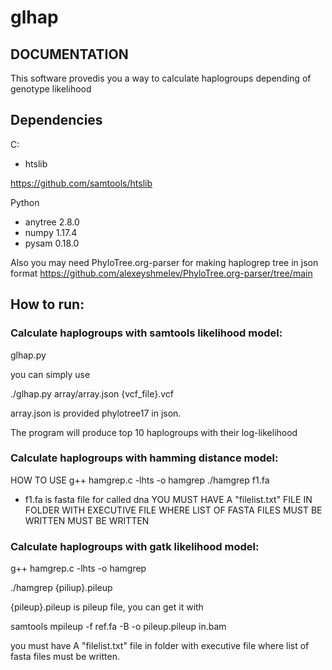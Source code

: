 # glhap
DOCUMENTATION
-------------

This software provedis you a way to calculate haplogroups depending of genotype likelihood

Dependencies
------------
C:

- htslib

https://github.com/samtools/htslib


Python

- anytree             2.8.0
- numpy               1.17.4
- pysam               0.18.0


Also you may need
PhyloTree.org-parser for making haplogrep tree in json format
https://github.com/alexeyshmelev/PhyloTree.org-parser/tree/main

How to run:
-----------
### Calculate haplogroups with samtools likelihood model:

glhap.py

you can simply use

./glhap.py array/array.json {vcf_file}.vcf

array.json is provided phylotree17 in json.

The program will produce top 10 haplogroups with their log-likelihood

### Calculate haplogroups with hamming distance model:

HOW TO USE 
g++ hamgrep.c -lhts -o hamgrep
./hamgrep f1.fa
- f1.fa is  fasta file for  called dna
YOU MUST HAVE A "filelist.txt" FILE IN FOLDER WITH EXECUTIVE FILE WHERE LIST OF FASTA FILES MUST BE WRITTEN MUST BE WRITTEN 

### Calculate haplogroups with gatk likelihood model:

g++ hamgrep.c -lhts -o hamgrep

./hamgrep {piliup}.pileup

{pileup}.pileup is pileup file, you can get it with

samtools mpileup -f ref.fa -B -o pileup.pileup  in.bam

you must have A "filelist.txt" file in folder with executive file where list of fasta files must be written. 
